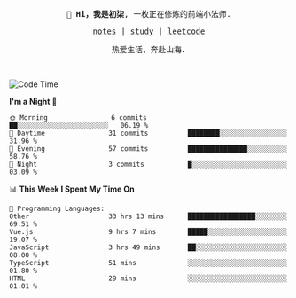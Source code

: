 <p align="center">
  <samp>
    <span><strong>👋 Hi，我是初柒</strong>,</span>
    <span>一枚正在修炼的前端小法师.</span>
  </samp>
</p>

<p align="center">
  <samp>
    <a href="https://www.wolai.com/dec-seven/wyPFvMTwAcD9muc6RMfThB">notes</a> |
    <a href="https://github.com/dec-seven/fe-study">study</a> |
    <a href="https://leetcode.cn/u/dec-seven/">leetcode</a>
  </samp>
</p>
<p align="center">
  <samp>
    <span>热爱生活，奔赴山海.</span>
  </samp>
</p>
<br>

<!--START_SECTION:waka-->
![Code Time](http://img.shields.io/badge/Code%20Time-1%2C000%20hrs%2018%20mins-blue)

**I'm a Night 🦉** 

```text
🌞 Morning                6 commits           ██░░░░░░░░░░░░░░░░░░░░░░░   06.19 % 
🌆 Daytime                31 commits          ████████░░░░░░░░░░░░░░░░░   31.96 % 
🌃 Evening                57 commits          ███████████████░░░░░░░░░░   58.76 % 
🌙 Night                  3 commits           █░░░░░░░░░░░░░░░░░░░░░░░░   03.09 % 
```


📊 **This Week I Spent My Time On** 

```text
💬 Programming Languages: 
Other                    33 hrs 13 mins      █████████████████░░░░░░░░   69.51 % 
Vue.js                   9 hrs 7 mins        █████░░░░░░░░░░░░░░░░░░░░   19.07 % 
JavaScript               3 hrs 49 mins       ██░░░░░░░░░░░░░░░░░░░░░░░   08.00 % 
TypeScript               51 mins             ░░░░░░░░░░░░░░░░░░░░░░░░░   01.80 % 
HTML                     29 mins             ░░░░░░░░░░░░░░░░░░░░░░░░░   01.01 % 
```


<!--END_SECTION:waka-->

